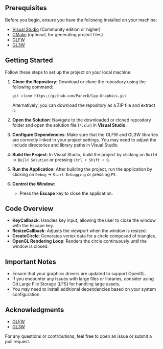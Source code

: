 ## Prerequisites

Before you begin, ensure you have the following installed on your machine:

- [Visual Studio](https://visualstudio.microsoft.com/) (Community edition or higher)
- [CMake](https://cmake.org/download/) (optional, for generating project files)
- [GLFW](https://www.glfw.org/download.html)
- [GL3W](https://github.com/rougier/gl3w)

## Getting Started

Follow these steps to set up the project on your local machine:

1. **Clone the Repository**:
   Download or clone the repository using the following command:
   ```bash
   git clone https://github.com/PanerD/Cpp-Graphics.git
   ```
   Alternatively, you can download the repository as a ZIP file and extract it.

2. **Open the Solution**:
   Navigate to the downloaded or cloned repository folder and open the solution file (`*.sln`) in **Visual Studio**.

3. **Configure Dependencies**:
   Make sure that the GLFW and GL3W libraries are correctly linked in your project settings. You may need to adjust the include directories and library paths in Visual Studio.

4. **Build the Project**:
   In Visual Studio, build the project by clicking on `Build` -> `Build Solution` or pressing `Ctrl + Shift + B`.

5. **Run the Application**:
   After building the project, run the application by clicking on `Debug` -> `Start Debugging` or pressing `F5`.

6. **Control the Window**:
   - Press the **Escape** key to close the application.

## Code Overview

- **KeyCallback**: Handles key input, allowing the user to close the window with the Escape key.
- **ResizeCallback**: Adjusts the viewport when the window is resized.
- **CreateCircle**: Generates vertex data for a circle composed of triangles.
- **OpenGL Rendering Loop**: Renders the circle continuously until the window is closed.

## Important Notes

- Ensure that your graphics drivers are updated to support OpenGL.
- If you encounter any issues with large files or libraries, consider using Git Large File Storage (LFS) for handling large assets.
- You may need to install additional dependencies based on your system configuration.


## Acknowledgments

- [GLFW](https://www.glfw.org/)
- [GL3W](https://github.com/rougier/gl3w)

For any questions or contributions, feel free to open an issue or submit a pull request.
